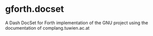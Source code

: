 gforth.docset
=============

A Dash DocSet for Forth implementation of the GNU project using the documentation of complang.tuwien.ac.at
